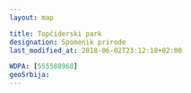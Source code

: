 ```yaml
---
layout: map

title: Topčiderski park
designation: Spomenik prirode
last_modified_at: 2018-06-02T23:12:18+02:00

WDPA: [555588968]
geoSrbija:
---
```

